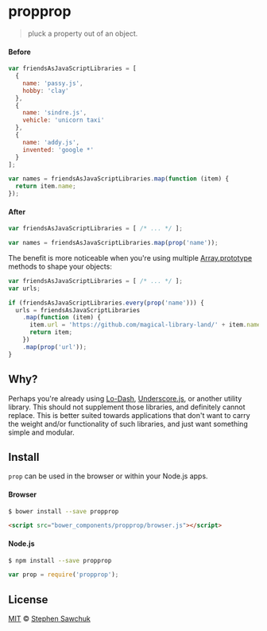 # propprop
> pluck a property out of an object.


#### Before
```js
var friendsAsJavaScriptLibraries = [
  {
    name: 'passy.js',
    hobby: 'clay'
  },
  {
    name: 'sindre.js',
    vehicle: 'unicorn taxi'
  },
  {
    name: 'addy.js',
    invented: 'google *'
  }
];

var names = friendsAsJavaScriptLibraries.map(function (item) {
  return item.name;
});
```

#### After
```js
var friendsAsJavaScriptLibraries = [ /* ... */ ];

var names = friendsAsJavaScriptLibraries.map(prop('name'));
```

The benefit is more noticeable when you're using multiple [Array.prototype](https://developer.mozilla.org/en-US/docs/Web/JavaScript/Reference/Global_Objects/Array/prototype) methods to shape your objects:

```js
var friendsAsJavaScriptLibraries = [ /* ... */ ];
var urls;

if (friendsAsJavaScriptLibraries.every(prop('name'))) {
  urls = friendsAsJavaScriptLibraries
    .map(function (item) {
      item.url = 'https://github.com/magical-library-land/' + item.name;
      return item;
    })
    .map(prop('url'));
}
```


## Why?
Perhaps you're already using [Lo-Dash](http://lodash.com), [Underscore.js](http://underscorejs.org), or another utility library. This should not supplement those libraries, and definitely cannot replace. This is better suited towards applications that don't want to carry the weight and/or functionality of such libraries, and just want something simple and modular.


## Install
`prop` can be used in the browser or within your Node.js apps.

#### Browser
```bash
$ bower install --save propprop
```
```html
<script src="bower_components/propprop/browser.js"></script>
```

#### Node.js
```bash
$ npm install --save propprop
```
```js
var prop = require('propprop');
```


## License

[MIT](http://opensource.org/licenses/MIT) © [Stephen Sawchuk](http://sawchuk.me)
